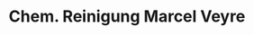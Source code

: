 ---
title: "Chem. Reinigung Marcel Veyre"
url: /muntelier/chem-reinigung-marcel-veyre/
shop: Wäscherei
---
